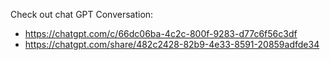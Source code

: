 Check out chat GPT Conversation:
- https://chatgpt.com/c/66dc06ba-4c2c-800f-9283-d77c6f56c3df
- https://chatgpt.com/share/482c2428-82b9-4e33-8591-20859adfde34